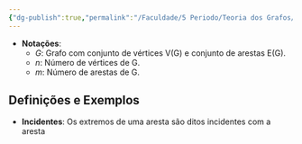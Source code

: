 ```yaml
---
{"dg-publish":true,"permalink":"/Faculdade/5 Periodo/Teoria dos Grafos/Sub-Notes/Conceitos Básicos/","tags":["grafos"]}
---
```



- **Notações**:
	- *G*: Grafo com conjunto de vértices V(G) e conjunto de arestas E(G).
	- *n*: Número de vértices de G.
	- *m*: Número de arestas de G.
## Definições e Exemplos
- **Incidentes**: Os extremos de uma aresta são ditos incidentes com a aresta
<style> .container {font-family: sans-serif; text-align: center;} .button-wrapper button {z-index: 1;height: 40px; width: 100px; margin: 10px;padding: 5px;} .excalidraw .App-menu_top .buttonList { display: flex;} .excalidraw-wrapper { height: 800px; margin: 50px; position: relative;} :root[dir="ltr"] .excalidraw .layer-ui__wrapper .zen-mode-transition.App-menu_bottom--transition-left {transform: none;} </style><script src="https://cdn.jsdelivr.net/npm/react@17/umd/react.production.min.js"></script><script src="https://cdn.jsdelivr.net/npm/react-dom@17/umd/react-dom.production.min.js"></script><script type="text/javascript" src="https://cdn.jsdelivr.net/npm/@excalidraw/excalidraw@0/dist/excalidraw.production.min.js"></script><div id="Drawing_2024-03-17_1752.11.excalidraw.md1"></div><script>(function(){const InitialData={"type":"excalidraw","version":2,"source":"https://github.com/zsviczian/obsidian-excalidraw-plugin/releases/tag/2.0.24","elements":[{"type":"ellipse","version":84,"versionNonce":1271727130,"isDeleted":false,"id":"m__w-3O2se0RxAF6xNKwY","fillStyle":"solid","strokeWidth":2,"strokeStyle":"solid","roughness":1,"opacity":100,"angle":0,"x":-237.83984593288878,"y":-127.05612529896217,"strokeColor":"#1e1e1e","backgroundColor":"transparent","width":21.455796767742868,"height":18.186031696330048,"seed":1934291802,"groupIds":["yT83nXoXPczJuJ79fJIJ9","AJ86x_kcttxh-PQo0oyQ-","K8IfWTH6Uyxbgnnjf_qfw"],"frameId":null,"roundness":{"type":2},"boundElements":[],"updated":1710709911171,"link":null,"locked":false},{"type":"text","version":79,"versionNonce":1720214150,"isDeleted":false,"id":"wPFhmt8e","fillStyle":"solid","strokeWidth":2,"strokeStyle":"solid","roughness":1,"opacity":100,"angle":0,"x":-233.5240003139031,"y":-111.80186387976904,"strokeColor":"#1e1e1e","backgroundColor":"transparent","width":11.3599853515625,"height":25,"seed":704523354,"groupIds":["yT83nXoXPczJuJ79fJIJ9","AJ86x_kcttxh-PQo0oyQ-","K8IfWTH6Uyxbgnnjf_qfw"],"frameId":null,"roundness":null,"boundElements":[],"updated":1710709911171,"link":null,"locked":false,"fontSize":20,"fontFamily":1,"text":"u","rawText":"u","textAlign":"left","verticalAlign":"top","containerId":null,"originalText":"u","lineHeight":1.25,"baseline":18},{"type":"line","version":192,"versionNonce":1854501082,"isDeleted":false,"id":"WNfo4mPj7oBzBueDPxkis","fillStyle":"solid","strokeWidth":2,"strokeStyle":"solid","roughness":1,"opacity":100,"angle":0,"x":-215.7890922958844,"y":-117.42512739767741,"strokeColor":"#1e1e1e","backgroundColor":"transparent","width":65.96520665238668,"height":1.081396830366998,"seed":1300629062,"groupIds":["yT83nXoXPczJuJ79fJIJ9","AJ86x_kcttxh-PQo0oyQ-","K8IfWTH6Uyxbgnnjf_qfw"],"frameId":null,"roundness":{"type":2},"boundElements":[],"updated":1710709911171,"link":null,"locked":false,"startBinding":null,"endBinding":null,"lastCommittedPoint":null,"startArrowhead":null,"endArrowhead":null,"points":[[0,0],[65.96520665238668,-1.081396830366998]]},{"type":"ellipse","version":93,"versionNonce":765862342,"isDeleted":false,"id":"UodOMKIPxDMYplg-L6V_Z","fillStyle":"solid","strokeWidth":2,"strokeStyle":"solid","roughness":1,"opacity":100,"angle":0,"x":-148.30993008098395,"y":-126.94141950490697,"strokeColor":"#1e1e1e","backgroundColor":"transparent","width":16.869790553725124,"height":15.355834991211324,"seed":665602374,"groupIds":["yT83nXoXPczJuJ79fJIJ9","AJ86x_kcttxh-PQo0oyQ-","K8IfWTH6Uyxbgnnjf_qfw"],"frameId":null,"roundness":{"type":2},"boundElements":[],"updated":1710709911171,"link":null,"locked":false},{"type":"text","version":94,"versionNonce":10110362,"isDeleted":false,"id":"z2Ve39ME","fillStyle":"solid","strokeWidth":2,"strokeStyle":"solid","roughness":1,"opacity":100,"angle":0,"x":-144.20062212558938,"y":-113.53209880835624,"strokeColor":"#1e1e1e","backgroundColor":"transparent","width":10.459991455078125,"height":25,"seed":2044071366,"groupIds":["yT83nXoXPczJuJ79fJIJ9","AJ86x_kcttxh-PQo0oyQ-","K8IfWTH6Uyxbgnnjf_qfw"],"frameId":null,"roundness":null,"boundElements":[],"updated":1710709911171,"link":null,"locked":false,"fontSize":20,"fontFamily":1,"text":"v","rawText":"v","textAlign":"left","verticalAlign":"top","containerId":null,"originalText":"v","lineHeight":1.25,"baseline":18},{"type":"text","version":80,"versionNonce":558496006,"isDeleted":false,"id":"1gb5sA8i","fillStyle":"solid","strokeWidth":2,"strokeStyle":"solid","roughness":1,"opacity":100,"angle":0,"x":-190.26812709922334,"y":-150.51587040690748,"strokeColor":"#1e1e1e","backgroundColor":"transparent","width":10.939987182617188,"height":25,"seed":337262534,"groupIds":["yT83nXoXPczJuJ79fJIJ9","AJ86x_kcttxh-PQo0oyQ-","K8IfWTH6Uyxbgnnjf_qfw"],"frameId":null,"roundness":null,"boundElements":[],"updated":1710709911171,"link":null,"locked":false,"fontSize":20,"fontFamily":1,"text":"e","rawText":"e","textAlign":"left","verticalAlign":"top","containerId":null,"originalText":"e","lineHeight":1.25,"baseline":18},{"type":"text","version":70,"versionNonce":1798472282,"isDeleted":false,"id":"XakQxQmC","fillStyle":"solid","strokeWidth":2,"strokeStyle":"solid","roughness":1,"opacity":100,"angle":0,"x":-228.5149927300738,"y":-191.03386714333828,"strokeColor":"#2f9e44","backgroundColor":"transparent","width":99.41990661621094,"height":25,"seed":1173685126,"groupIds":["AJ86x_kcttxh-PQo0oyQ-","K8IfWTH6Uyxbgnnjf_qfw"],"frameId":null,"roundness":null,"boundElements":[],"updated":1710709911171,"link":null,"locked":false,"fontSize":20,"fontFamily":1,"text":"Incidentes","rawText":"Incidentes","textAlign":"left","verticalAlign":"top","containerId":null,"originalText":"Incidentes","lineHeight":1.25,"baseline":18},{"id":"wqqgdaki","type":"text","x":-282.34246602337583,"y":-64.79286551155366,"width":222.459716796875,"height":25,"angle":0,"strokeColor":"#1e1e1e","backgroundColor":"transparent","fillStyle":"solid","strokeWidth":2,"strokeStyle":"solid","roughness":1,"opacity":100,"groupIds":["K8IfWTH6Uyxbgnnjf_qfw"],"frameId":null,"roundness":null,"seed":1009448646,"version":129,"versionNonce":2029054022,"isDeleted":false,"boundElements":null,"updated":1710709911171,"link":null,"locked":false,"text":" e   são incidentes a ","rawText":" e   são incidentes a ","fontSize":20,"fontFamily":1,"textAlign":"left","verticalAlign":"top","baseline":18,"containerId":null,"originalText":" e   são incidentes a ","lineHeight":1.25},{"id":"ejGHugwA","type":"text","x":-294.34246602337583,"y":-65.29286551155366,"width":242.7596435546875,"height":25,"angle":0,"strokeColor":"#2f9e44","backgroundColor":"transparent","fillStyle":"solid","strokeWidth":2,"strokeStyle":"solid","roughness":1,"opacity":100,"groupIds":["K8IfWTH6Uyxbgnnjf_qfw"],"frameId":null,"roundness":null,"seed":1377714074,"version":125,"versionNonce":2032477978,"isDeleted":false,"boundElements":null,"updated":1710709911171,"link":null,"locked":false,"text":"u   v                  e","rawText":"u   v                  e","fontSize":20,"fontFamily":1,"textAlign":"left","verticalAlign":"top","baseline":18,"containerId":null,"originalText":"u   v                  e","lineHeight":1.25}],"appState":{"theme":"dark","viewBackgroundColor":"#ffffff","currentItemStrokeColor":"#2f9e44","currentItemBackgroundColor":"transparent","currentItemFillStyle":"solid","currentItemStrokeWidth":2,"currentItemStrokeStyle":"solid","currentItemRoughness":1,"currentItemOpacity":100,"currentItemFontFamily":1,"currentItemFontSize":20,"currentItemTextAlign":"left","currentItemStartArrowhead":null,"currentItemEndArrowhead":"arrow","scrollX":473.34246602337583,"scrollY":380.04286551155366,"zoom":{"value":2},"currentItemRoundness":"round","gridSize":null,"gridColor":{"Bold":"#C9C9C9FF","Regular":"#EDEDEDFF"},"currentStrokeOptions":null,"previousGridSize":null,"frameRendering":{"enabled":true,"clip":true,"name":true,"outline":true}},"files":{}};InitialData.scrollToContent=true;App=()=>{const e=React.useRef(null),t=React.useRef(null),[n,i]=React.useState({width:void 0,height:void 0});return React.useEffect(()=>{i({width:t.current.getBoundingClientRect().width,height:t.current.getBoundingClientRect().height});const e=()=>{i({width:t.current.getBoundingClientRect().width,height:t.current.getBoundingClientRect().height})};return window.addEventListener("resize",e),()=>window.removeEventListener("resize",e)},[t]),React.createElement(React.Fragment,null,React.createElement("div",{className:"excalidraw-wrapper",ref:t},React.createElement(ExcalidrawLib.Excalidraw,{ref:e,width:n.width,height:n.height,initialData:InitialData,viewModeEnabled:!0,zenModeEnabled:!0,gridModeEnabled:!1})))},excalidrawWrapper=document.getElementById("Drawing_2024-03-17_1752.11.excalidraw.md1");ReactDOM.render(React.createElement(App),excalidrawWrapper);})();</script>
